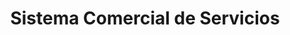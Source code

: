 ---
title: "Sistema Comercial de Servicios"
url: /zona-19-ciudad-de-guatemala/sistema-comercial-de-servicios/
shop: general
---